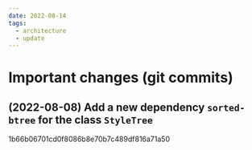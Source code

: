 ```yaml
---
date: 2022-08-14
tags:
  - architecture
  - update
---
```

# Important changes (git commits)

## (2022-08-08) Add a new dependency `sorted-btree` for the class `StyleTree`

1b66b06701cd0f8086b8e70b7c489df816a71a50
